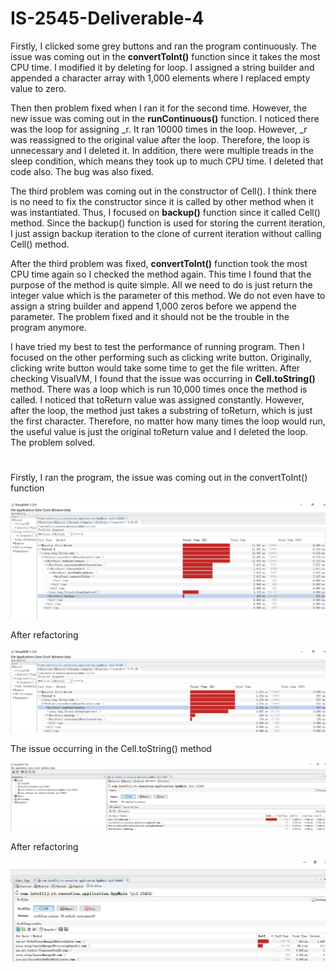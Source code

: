 # IS-2545-Deliverable-4

Firstly, I clicked some grey buttons and ran the program continuously. The issue was coming out in the __convertToInt()__ function since it takes the most CPU time. I modified it by deleting for loop. I assigned a string builder and appended a character array with 1,000 elements where I replaced empty value to zero. 

Then then problem fixed when I ran it for the second time. However, the new issue was coming out in the __runContinuous()__ function. I noticed there was the loop for assigning _r. It ran 10000 times in the loop. However, _r was reassigned to the original value after the loop. Therefore, the loop is unnecessary and I deleted it. In addition, there were multiple treads in the sleep condition, which means they took up to much CPU time. I deleted that code also. The bug was also fixed. 

The third problem was coming out in the constructor of Cell(). I think there is no need to fix the constructor since it is called by other method when it was instantiated. Thus, I focused on __backup()__ function since it called Cell() method. Since the backup() function is used for storing the current iteration, I just assign backup iteration to the clone of current iteration without calling Cell() method.

After the third problem was fixed, __convertToInt()__ function took the most CPU time again so I checked the method again. This time I found that the purpose of the method is quite simple. All we need to do is just return the integer value which is the parameter of this method. We do not even have to assign a string builder and append 1,000 zeros before we append the parameter. The problem fixed and it should not be the trouble in the program anymore.

I have tried my best to test the performance of running program. Then I focused on the other performing such as clicking write button. Originally, clicking write button would take some time to get the file written. After checking VisualVM, I found that the issue was occurring in __Cell.toString()__ method. There was a loop which is run 10,000 times once the method is called. I noticed that toReturn value was assigned constantly. However, after the loop, the method just takes a substring of toReturn, which is just the first character. Therefore, no matter how many times the loop would run, the useful value is just the original toReturn value and I deleted the loop. The problem solved.
# 
Firstly, I ran the program, the issue was coming out in the convertToInt() function

![alt tag](https://github.com/lvkaiyang/IS-2545-Deliverable-4/blob/master/1.png)

After refactoring

![alt tag](https://github.com/lvkaiyang/IS-2545-Deliverable-4/blob/master/2.png)

The issue occurring in the Cell.toString() method

![alt tag](https://github.com/lvkaiyang/IS-2545-Deliverable-4/blob/master/3.jpg)

After refactoring

![alt tag](https://github.com/lvkaiyang/IS-2545-Deliverable-4/blob/master/4.jpg)

